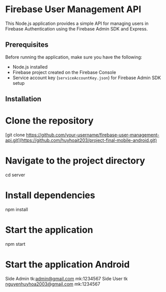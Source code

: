 # Firebase User Management API

This Node.js application provides a simple API for managing users in Firebase Authentication using the Firebase Admin SDK and Express.

## Prerequisites

Before running the application, make sure you have the following:

- Node.js installed
- Firebase project created on the Firebase Console
- Service account key (`serviceAccountKey.json`) for Firebase Admin SDK setup

## Installation

# Clone the repository
[git clone https://github.com/your-username/firebase-user-management-api.git](https://github.com/huyhoait203/project-final-mobile-android.git)

# Navigate to the project directory
cd server

# Install dependencies
npm install

# Start the application
npm start

# Start the application Android
Side Admin
tk:admin@gmail.com
mk:1234567
Side User
tk nguyenhuyhoa2003@gmail.com
mk:1234567
